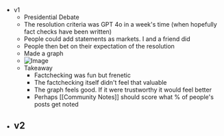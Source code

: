 - v1
	- Presidential Debate
	- The resolution criteria was GPT 4o in a week's time (when hopefully fact checks have been written)
	- People could add statements as markets. I and a friend did
	- People then bet on their expectation of the resolution
	- Made a graph
	- ![Image](https://pbs.twimg.com/media/GXNJMeXWoAAD82-?format=png&name=small)
	- Takeaway
		- Factchecking was fun but frenetic
		- The factchecking itself didn't feel that valuable
		- The graph feels good. If it were trustworthy it would feel better
		- Perhaps [[Community Notes]] should score what % of people's posts get noted
- v2
	-